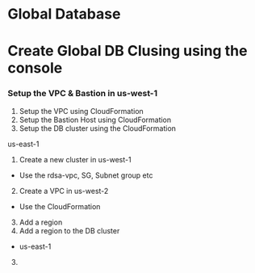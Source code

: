 # Global Database

Create Global DB Clusing using the console
==========================================

### Setup the VPC & Bastion in us-west-1
1. Setup the VPC using CloudFormation
2. Setup the Bastion Host using CloudFormation
3. Setup the DB cluster using the CloudFormation

us-east-1
1. Create a new cluster in us-west-1
* Use the rdsa-vpc, SG, Subnet group etc
2. Create a VPC in us-west-2
* Use the CloudFormation
3. Add a region 
2. Add a region to the DB cluster
* us-east-1
3. 